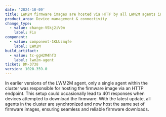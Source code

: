 ```yaml
---
date: '2024-10-09'
title: LWM2M firmware images are hosted via HTTP by all LWM2M agents in the cluster
product_area: Device management & connectivity
change_type:
  - value: change-VSkj2iV9m
    label: Fix
component:
  - value: component-1KLUzmqfe
    label: LWM2M
build_artifact:
  - value: tc-ggH2M4hf3
    label: lwm2m-agent
ticket: DM-3738
version: 1020.359.0
---
```

In earlier versions of the LWM2M agent, only a single agent within the cluster was responsible for hosting the firmware image via an HTTP endpoint. This setup could occasionally lead to 401 responses when devices attempted to download the firmware. With the latest update, all agents in the cluster are synchronized and now host the same set of firmware images, ensuring seamless and reliable firmware downloads. 
